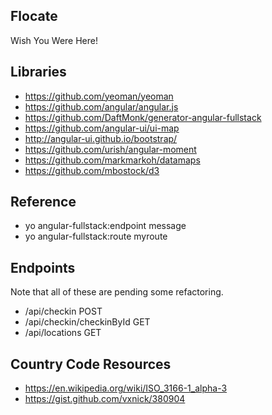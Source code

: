 ## Flocate

Wish You Were Here!

## Libraries

- https://github.com/yeoman/yeoman
- https://github.com/angular/angular.js
- https://github.com/DaftMonk/generator-angular-fullstack
- https://github.com/angular-ui/ui-map
- http://angular-ui.github.io/bootstrap/
- https://github.com/urish/angular-moment
- https://github.com/markmarkoh/datamaps
- https://github.com/mbostock/d3

## Reference

- yo angular-fullstack:endpoint message
- yo angular-fullstack:route myroute

## Endpoints

Note that all of these are pending some refactoring.

- /api/checkin POST
- /api/checkin/checkinById GET
- /api/locations GET

## Country Code Resources

- https://en.wikipedia.org/wiki/ISO_3166-1_alpha-3
- https://gist.github.com/vxnick/380904